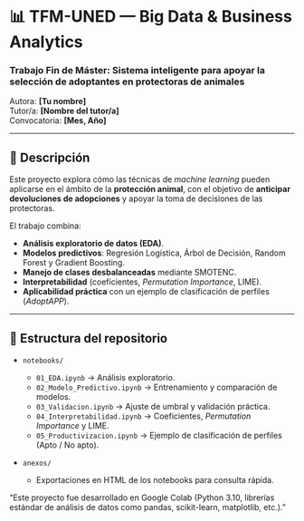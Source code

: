 # 📊 TFM-UNED — Big Data & Business Analytics

### Trabajo Fin de Máster: Sistema inteligente para apoyar la selección de adoptantes en protectoras de animales  

Autora: **[Tu nombre]**  
Tutor/a: **[Nombre del tutor/a]**  
Convocatoria: **[Mes, Año]**  

---

## 📑 Descripción
Este proyecto explora cómo las técnicas de *machine learning* pueden aplicarse en el ámbito de la **protección animal**, con el objetivo de **anticipar devoluciones de adopciones** y apoyar la toma de decisiones de las protectoras.  

El trabajo combina:
- **Análisis exploratorio de datos (EDA)**.  
- **Modelos predictivos**: Regresión Logística, Árbol de Decisión, Random Forest y Gradient Boosting.  
- **Manejo de clases desbalanceadas** mediante SMOTENC.  
- **Interpretabilidad** (coeficientes, *Permutation Importance*, LIME).  
- **Aplicabilidad práctica** con un ejemplo de clasificación de perfiles (*AdoptAPP*).  

---

## 📂 Estructura del repositorio
- `notebooks/`  
  - `01_EDA.ipynb` → Análisis exploratorio.  
  - `02_Modelo_Predictivo.ipynb` → Entrenamiento y comparación de modelos.  
  - `03_Validacion.ipynb` → Ajuste de umbral y validación práctica.  
  - `04_Interpretabilidad.ipynb` → Coeficientes, *Permutation Importance* y LIME.  
  - `05_Productivizacion.ipynb` → Ejemplo de clasificación de perfiles (Apto / No apto).  

- `anexos/`  
  - Exportaciones en HTML de los notebooks para consulta rápida.

 “Este proyecto fue desarrollado en Google Colab (Python 3.10, librerías estándar de análisis de datos como pandas, scikit-learn, matplotlib, etc.).”


